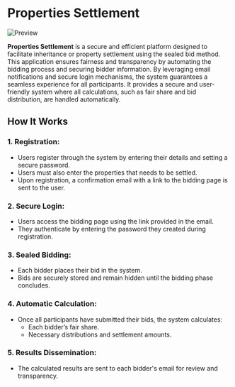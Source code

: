 # **Properties Settlement**

![Preview](base/static/files/properties-settlement.gif)

**Properties Settlement** is a secure and efficient platform designed to facilitate inheritance or property settlement using the sealed bid method. This application ensures fairness and transparency by automating the bidding process and securing bidder information. By leveraging email notifications and secure login mechanisms, the system guarantees a seamless experience for all participants. It provides a secure and user-friendly system where all calculations, such as fair share and bid distribution, are handled automatically.


## **How It Works**
### **1. Registration**:
   - Users register through the system by entering their details and setting a secure password.
   - Users must also enter the properties that needs to be settled.
   - Upon registration, a confirmation email with a link to the bidding page is sent to the user.

### **2. Secure Login**:
   - Users access the bidding page using the link provided in the email.
   - They authenticate by entering the password they created during registration.

### **3. Sealed Bidding**:
   - Each bidder places their bid in the system.
   - Bids are securely stored and remain hidden until the bidding phase concludes.


### **4. Automatic Calculation**:
   - Once all participants have submitted their bids, the system calculates:
     - Each bidder’s fair share.
     - Necessary distributions and settlement amounts.

### **5. Results Dissemination**:
   - The calculated results are sent to each bidder's email for review and transparency.




